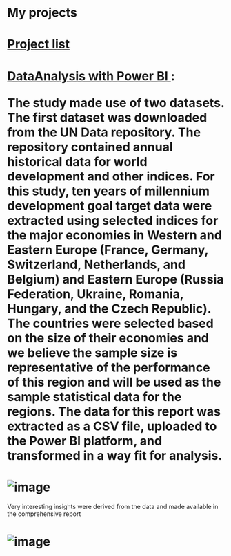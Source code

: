 # My projects
# <a href = "https://github.com/pappykkay"> Project list </a>
# <a href = "https://github.com/pappykkay/Data-Visualisation-with-Power-BI"> DataAnalysis with Power BI </a>: <p>The study made use of two datasets. The first dataset was downloaded from the UN Data repository.  The repository contained annual historical data for world development and other indices. For this study, ten years of millennium development goal target data were extracted using selected indices for the major economies in Western and Eastern Europe (France, Germany, Switzerland, Netherlands, and Belgium) and Eastern Europe (Russia Federation, Ukraine, Romania, Hungary, and the Czech Republic). The countries were selected based on the size of their economies and we believe the sample size is representative of the performance of this region and will be used as the sample statistical data for the regions. The data for this report was extracted as a CSV file, uploaded to the Power BI platform, and transformed in a way fit for analysis. </p>
# ![image](https://github.com/pappykkay/papp.github.io/assets/119144075/c7d11c65-347d-49b6-a728-1d3871207c13)


Very interesting insights were derived from the data and made available in the comprehensive report
# ![image](https://github.com/pappykkay/papp.github.io/assets/119144075/5ce9b4d6-f040-46b5-bcb3-217c40310f05)

